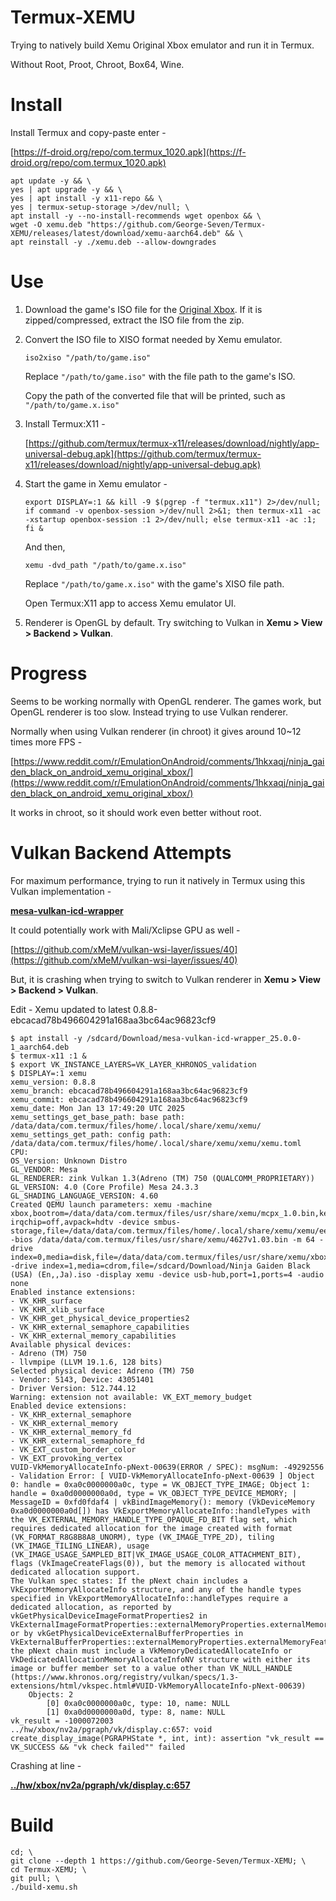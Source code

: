 # Termux-XEMU

Trying to natively build Xemu Original Xbox emulator and run it in Termux.

Without Root, Proot, Chroot, Box64, Wine.

# Install

Install Termux and copy-paste enter -

[https://f-droid.org/repo/com.termux_1020.apk](https://f-droid.org/repo/com.termux_1020.apk)

    apt update -y && \
    yes | apt upgrade -y && \
    yes | apt install -y x11-repo && \
    yes | termux-setup-storage >/dev/null; \
    apt install -y --no-install-recommends wget openbox && \
    wget -O xemu.deb "https://github.com/George-Seven/Termux-XEMU/releases/latest/download/xemu-aarch64.deb" && \
    apt reinstall -y ./xemu.deb --allow-downgrades

# Use

1) Download the game's ISO file for the [Original Xbox](https://myrient.erista.me/files/Redump/Microsoft%20-%20Xbox/). If it is zipped/compressed, extract the ISO file from the zip.

2) Convert the ISO file to XISO format needed by Xemu emulator.

       iso2xiso "/path/to/game.iso"

    Replace `"/path/to/game.iso"` with the file path to the game's ISO.
    
    Copy the path of the converted file that will be printed, such as `"/path/to/game.x.iso"`

3) Install Termux:X11 -

    [https://github.com/termux/termux-x11/releases/download/nightly/app-universal-debug.apk](https://github.com/termux/termux-x11/releases/download/nightly/app-universal-debug.apk)

4) Start the game in Xemu emulator -

       export DISPLAY=:1 && kill -9 $(pgrep -f "termux.x11") 2>/dev/null; if command -v openbox-session >/dev/null 2>&1; then termux-x11 -ac -xstartup openbox-session :1 2>/dev/null; else termux-x11 -ac :1; fi &
       
    And then,
       
       xemu -dvd_path "/path/to/game.x.iso"
    
    Replace `"/path/to/game.x.iso"` with the game's XISO file path.
    
    Open Termux:X11 app to access Xemu emulator UI.

5) Renderer is OpenGL by default. Try switching to Vulkan in **Xemu > View > Backend > Vulkan**.

# Progress

Seems to be working normally with OpenGL renderer. The games work, but OpenGL renderer is too slow. Instead trying to use Vulkan renderer.

Normally when using Vulkan renderer (in chroot) it gives around 10~12 times more FPS -

[https://www.reddit.com/r/EmulationOnAndroid/comments/1hkxaqj/ninja_gaiden_black_on_android_xemu_original_xbox/](https://www.reddit.com/r/EmulationOnAndroid/comments/1hkxaqj/ninja_gaiden_black_on_android_xemu_original_xbox/)

It works in chroot, so it should work even better without root.

# Vulkan Backend Attempts

For maximum performance, trying to run it natively in Termux using this Vulkan implementation -

**[mesa-vulkan-icd-wrapper](https://github.com/termux/termux-packages/pull/22500)**

It could potentially work with Mali/Xclipse GPU as well -

[https://github.com/xMeM/vulkan-wsi-layer/issues/40](https://github.com/xMeM/vulkan-wsi-layer/issues/40)

But, it is crashing when trying to switch to Vulkan renderer in **Xemu > View > Backend > Vulkan**.

Edit - Xemu updated to latest 0.8.8-ebcacad78b496604291a168aa3bc64ac96823cf9

```
$ apt install -y /sdcard/Download/mesa-vulkan-icd-wrapper_25.0.0-1_aarch64.deb
$ termux-x11 :1 &
$ export VK_INSTANCE_LAYERS=VK_LAYER_KHRONOS_validation
$ DISPLAY=:1 xemu
xemu_version: 0.8.8
xemu_branch: ebcacad78b496604291a168aa3bc64ac96823cf9
xemu_commit: ebcacad78b496604291a168aa3bc64ac96823cf9
xemu_date: Mon Jan 13 17:49:20 UTC 2025
xemu_settings_get_base_path: base path: /data/data/com.termux/files/home/.local/share/xemu/xemu/
xemu_settings_get_path: config path: /data/data/com.termux/files/home/.local/share/xemu/xemu/xemu.toml
CPU: 
OS_Version: Unknown Distro
GL_VENDOR: Mesa
GL_RENDERER: zink Vulkan 1.3(Adreno (TM) 750 (QUALCOMM_PROPRIETARY))
GL_VERSION: 4.0 (Core Profile) Mesa 24.3.3
GL_SHADING_LANGUAGE_VERSION: 4.60
Created QEMU launch parameters: xemu -machine xbox,bootrom=/data/data/com.termux/files/usr/share/xemu/mcpx_1.0.bin,kernel-irqchip=off,avpack=hdtv -device smbus-storage,file=/data/data/com.termux/files/home/.local/share/xemu/xemu/eeprom.bin -bios /data/data/com.termux/files/usr/share/xemu/4627v1.03.bin -m 64 -drive index=0,media=disk,file=/data/data/com.termux/files/usr/share/xemu/xbox_hdd.qcow2,locked=on -drive index=1,media=cdrom,file=/sdcard/Download/Ninja Gaiden Black (USA) (En,,Ja).iso -display xemu -device usb-hub,port=1,ports=4 -audio none 
Enabled instance extensions:
- VK_KHR_surface
- VK_KHR_xlib_surface
- VK_KHR_get_physical_device_properties2
- VK_KHR_external_semaphore_capabilities
- VK_KHR_external_memory_capabilities
Available physical devices:
- Adreno (TM) 750
- llvmpipe (LLVM 19.1.6, 128 bits)
Selected physical device: Adreno (TM) 750
- Vendor: 5143, Device: 43051401
- Driver Version: 512.744.12
Warning: extension not available: VK_EXT_memory_budget
Enabled device extensions:
- VK_KHR_external_semaphore
- VK_KHR_external_memory
- VK_KHR_external_memory_fd
- VK_KHR_external_semaphore_fd
- VK_EXT_custom_border_color
- VK_EXT_provoking_vertex
VUID-VkMemoryAllocateInfo-pNext-00639(ERROR / SPEC): msgNum: -49292556 - Validation Error: [ VUID-VkMemoryAllocateInfo-pNext-00639 ] Object 0: handle = 0xa0c0000000a0c, type = VK_OBJECT_TYPE_IMAGE; Object 1: handle = 0xa0d0000000a0d, type = VK_OBJECT_TYPE_DEVICE_MEMORY; | MessageID = 0xfd0fdaf4 | vkBindImageMemory(): memory (VkDeviceMemory 0xa0d0000000a0d[]) has VkExportMemoryAllocateInfo::handleTypes with the VK_EXTERNAL_MEMORY_HANDLE_TYPE_OPAQUE_FD_BIT flag set, which requires dedicated allocation for the image created with format (VK_FORMAT_R8G8B8A8_UNORM), type (VK_IMAGE_TYPE_2D), tiling (VK_IMAGE_TILING_LINEAR), usage (VK_IMAGE_USAGE_SAMPLED_BIT|VK_IMAGE_USAGE_COLOR_ATTACHMENT_BIT), flags (VkImageCreateFlags(0)), but the memory is allocated without dedicated allocation support.
The Vulkan spec states: If the pNext chain includes a VkExportMemoryAllocateInfo structure, and any of the handle types specified in VkExportMemoryAllocateInfo::handleTypes require a dedicated allocation, as reported by vkGetPhysicalDeviceImageFormatProperties2 in VkExternalImageFormatProperties::externalMemoryProperties.externalMemoryFeatures, or by vkGetPhysicalDeviceExternalBufferProperties in VkExternalBufferProperties::externalMemoryProperties.externalMemoryFeatures, the pNext chain must include a VkMemoryDedicatedAllocateInfo or VkDedicatedAllocationMemoryAllocateInfoNV structure with either its image or buffer member set to a value other than VK_NULL_HANDLE (https://www.khronos.org/registry/vulkan/specs/1.3-extensions/html/vkspec.html#VUID-VkMemoryAllocateInfo-pNext-00639)
    Objects: 2
        [0] 0xa0c0000000a0c, type: 10, name: NULL
        [1] 0xa0d0000000a0d, type: 8, name: NULL
vk_result = -1000072003
../hw/xbox/nv2a/pgraph/vk/display.c:657: void create_display_image(PGRAPHState *, int, int): assertion "vk_result == VK_SUCCESS && "vk check failed"" failed
```

Crashing at line -

**[../hw/xbox/nv2a/pgraph/vk/display.c:657](https://github.com/xemu-project/xemu/blob/ebcacad78b496604291a168aa3bc64ac96823cf9/hw/xbox/nv2a/pgraph/vk/display.c#L657)**

# Build

    cd; \
    git clone --depth 1 https://github.com/George-Seven/Termux-XEMU; \
    cd Termux-XEMU; \
    git pull; \
    ./build-xemu.sh
